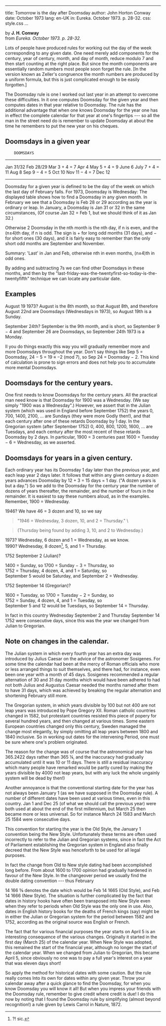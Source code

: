
---
title:  Tomorrow is the day after Doomsday
author: John Horton Conway
date:   October 1973
lang:   en-UK
in:     Eureka. October 1973. p. 28-32.
css:    style.css
...


by **J. H. Conway** \
from *Eureka. October 1973. p. 28-32.*

Lots of people have produced rules for working out the day of the week corresponding to any given date.
One need merely add components for the century, year of century, month, and day of month, reduce modulo 7 and then start counting at the right place.
But since the month components are essentially random numbers most people soon forget the rule.
\[In the version known as Zeller's congruence the month numbers are produced by a uniform formula, but this is just complicated enough to be easily forgotten.\]

The <span class="underline">Doomsday rule</span> is one I worked out last year in an attempt to overcome these difficulties.
In it one computes Doomsday for the given year and then computes dates in that year relative to Doomsday.
The rule has the additional advantage that when one knows Doomsday for the year one has in effect the complete calendar for that year at one's fingertips --- so all the man in the street need do is remember to update Doomsday at about the time he remembers to put the new year on his cheques.


<!-- [28] -->

## Doomsdays in a given year

        DOOMSDAYS
-----  ----------
Jan         31/32
Feb         28/29
Mar     3 + 4 = 7
Apr             4
May     5 + 4 = 9
June            6
July   7 + 4 = 11
Aug             8
Sep     9 − 4 = 5
Oct            10
Nov    11 − 4 = 7
Dec            12
-----  ----------

<span class="underline">Doomsday</span> for a given year is defined to be the day of the week on which the last day of February falls.
For 1973, <span class="underline">Doomsday is Wednesday</span>:
The displayed table shows how to find a Doomsday in any given month.
In February we see that a Doomsday is Feb 28 or 29 according as the year is ordinary or leap.
In January, a Doomsday is Jan 31 or 32 in the same circumstances, (Of course Jan 32 = Feb 1, but we should think of it as Jan 32.)

Otherwise 2 Doomsday in the nth month is the nth day, if n is even, and the (n±4)th day, if n is odd.
The sign is + for long odd months (31 days), and − for short ones (30 days), and it is fairly easy to remember than the only short odd months are September and November.

Summary: 'Last' in Jan and Feb, otherwise nth in even months, (n±4)th in odd ones.

By adding and subtracting 7s we can find other Doomsdays in these months, and then by the "last-friday-was-the-twentyfirst-so-today-is-the-twentyfifth" technique we can locate any particular date.

## Examples

<span class="underline">August 19 1973</span>?
August is the 8th month, so that August 8th, and therefore August 22nd are Doomsdays (Wednesdays in 1973), so August 19th is a Sunday.

<span class="underline">September 24th</span>?
September is the 9th month, and is short, so September 9 − 4 and
September 26 are Doomsdays, so September 24th 1973 is a Monday.

II you do things exactly this way you will gradually remember more and more Doomsdays throughout the year.
Don't say things like Sep 5 = Doomsday, 24 − 5 = 19 ≡ −2 (mod 7), so Sep 24 = Doomsday − 2.
This kind of calculation is prone to sign errors and does not help you to accumulate more mental Doomsdays.


## Doomsdays for the century years.

One first needs to know Doomsdays for the century years. All the practical man
need know is that <span class="underline">Doomsday for 1900 was a Wednesday</span>.
(We say simply "1900 was a Wednesday".)
However, we assert that in the Julian system
(which was used in England before September 1752) the years 0, 700, 1400, 2100, … are <span class="underline">Sundays</span>
(they were more Godly then!),
and that each century after one of these retards Doomsday by 1 day.
In the Gregorian system (after September 1752) 0, 400, 800, 1200, 1600, … are <span class="underline">Tuesdays</span>, and each century after the most recent of these retards Doomsday by 2 days.
In particular, 1900 = 3 centuries past 1600 = Tuesday − 6 = Wednesday, as we asserted.



## Doomsdays for years in a given century.

Each ordinary year has its Doomsday 1 day later than the previous year, and each
leap year 2 days later.
It follows that within any given century a dozen years advances Doomsday by 12 + 3 = 15 days = 1 day. ("A dozen years is but a day.")
So we add to the Doomsday for the century year the number of dozens of years thereafter, the remainder, and the number of fours in the remainder.
It is easiest to say these numbers aloud, as in the examples.
Remember, 1900 = Wednesday.

1946? We have 46 = 3 dozen and 10, so we say

> "1946 = Wednesday, 3 dozen, 10, and 2 = Thursday." \
<!-- [29] -->
> (Thursday being found by adding 3, 10, and 2 to Wednesday.)
<!-- added blockquote for ease of reading -->

1973? Wednesday, 6 dozen and 1 = Wednesday, as we know. \
1990? Wednesday, 8 dozen[^sic], 5, and 1 = Thursday.

[^sic]: ?! sic.

<span class="underline">1752 September 2 (Julian)?</span>

1400 = Sunday, so 1700 = Sunday − 3 = Thursday, so \
1752 = Thursday, 4 dozen, 4, and 1 = Saturday, so \
September 5 would be Saturday, and September 2 = Wednesday.


<span class="underline">1752 September 14 (Gregorian)?</span>

1600 = Tuesday, so 1700 = Tuesday − 2 = Sunday, so \
1752 = Sunday, 4 dozen, 4, and 1 = Tuesday, so \
September 5 and 12 would be Tuesdays, so September 14 = Thursday.

In fact in this country Wednesday September 2 and Thursday September 14 1752 were consecutive days, since this was the year we changed from Julian to Gregorian.




## <span class="underline">Note on changes in the calendar. </span>

The Julian system in which every fourth year has an extra day was introduced by
Julius Caesar on the advice of the astronomer Sosigenes.
For some time the calendar had been at the mercy of Roman officials who more or less arranged things to suit themselves, and there had, for instance, even been one year with a month of 45 days.
Sosigenes recommended a regular alternation of 30 and 31 day months which would have been adhered to had not both Julius and Augustus Caesar needed the months named after them to have 31 days, which was achieved by breaking the regular alternation and shortening February still more.

The Gregorian system, in which years divisible by 100 but not 400 are not leap years
was introduced by Pope Gregory XII.
Roman catholic countries changed in 1582, but protestant countries resisted this piece of popery for several hundred years, and then changed at various times.
Some eastern European countries changed only this century, Sweden managed the change most elegantly, by simply omitting all leap years between 1800 and 1840 inclusive.
So in working out dates for the intervening
Period, one must be sure where one's problem originated.

The reason for the change was of course that the astronomical year has 365.2422 days rather than 365 ¼, and the inaccuracy had gradually accumulated until it was 10 or 11 days.
There is still a residual inaccuracy which many people have remarked
would be partly cured by making the years divisible by 4000 not leap years, but with
any luck the whole ungainly system will be dead by then!)

Another annoyance is that the conventional starting date for the year has not always
been January 1 (as we have supposed in the Doomsday rule).
A number of different dates have been used at various times, even in this country.
Jan 1 and Dec 25 (of what we should call the previous year) were both used at about the end of the first millennium, but March 25 then became more or less universal.
So for instance March 24 1583 and March 25 1584 were consecutive days.

This convention for starting the year is the <span class="underline">Old Style</span>, the January 1 convention being the <span class="underline">New Style</span>.
Unfortunately these terms are often used incorrectly to refer to the Julian and Gregorian systems, since in fact the Act of Parliament establishing the Gregorian system in England also finally decreed that the New Style was henceforth to be used for all legal purposes.

In fact the change from Old to New style dating had been accomplished long before.
From about 1600 to 1700 opinion had gradually hardened in favour of the New Style.
In the changeover period we usually find the double dating convention --- thus February
<!-- [30] -->
14 166 ⅚ denotes the date which would be Feb 14 1665 (Old Style), and Feb 14 1666 (New Style).
The situation is further complicated by the fact that dates in history
hooks have often been transposed into New Style even when they refer to periods
when Old Style was the only one in use. Also, dates in English history books for the deaths of French kings (say) might be in either the Julian or Gregorian system for the period between 1582 and 1752, according as the original source was English or French.

The fact that for various financial purposes the year starts on April 5 is an interesting consequence of the various changes.
Originally it started in the first day (March 25) of the calendar year.
When New Style was adopted, this remained the start of the financial year, although no longer the start of the calendar year.
When we changed from Julian to Gregorian, this became April 5, since obviously no one was to pay a full year's interest on a year that was eleven days short!

So apply the method for historical dates with some caution.
But the rule really comes Into its own for dates within any given year.
Throw your calendar away after a quick glance to find the Doomsday, for when you know Doomsday you will know it all!
But when you impress your friends with the Doomsday rule, remember to give credit where credit is due!
I do this now by noting that I found the Doomsday rule by simplifying (almost beyond recognition!) a rule given by Lewis Carrol in <span class="underline">Nature</span>, 1872.
